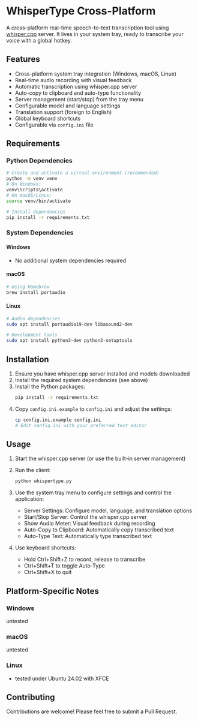 # WhisperType Cross-Platform

A cross-platform real-time speech-to-text transcription tool using [whisper.cpp](https://github.com/ggerganov/whisper.cpp) server. It lives in your system tray, ready to transcribe your voice with a global hotkey.

## Features

- Cross-platform system tray integration (Windows, macOS, Linux)
- Real-time audio recording with visual feedback
- Automatic transcription using whisper.cpp server
- Auto-copy to clipboard and auto-type functionality
- Server management (start/stop) from the tray menu
- Configurable model and language settings
- Translation support (foreign to English)
- Global keyboard shortcuts
- Configurable via `config.ini` file

## Requirements

### Python Dependencies
```bash
# Create and activate a virtual environment (recommended)
python -m venv venv
# On Windows:
venv\Scripts\activate
# On macOS/Linux:
source venv/bin/activate

# Install dependencies
pip install -r requirements.txt
```

### System Dependencies

#### Windows
- No additional system dependencies required

#### macOS
```bash
# Using Homebrew
brew install portaudio
```

#### Linux
```bash
# Audio dependencies
sudo apt install portaudio19-dev libasound2-dev

# Development tools
sudo apt install python3-dev python3-setuptools
```

## Installation

1. Ensure you have whisper.cpp server installed and models downloaded
2. Install the required system dependencies (see above)
3. Install the Python packages:
   ```bash
   pip install -r requirements.txt
   ```
4. Copy `config.ini.example` to `config.ini` and adjust the settings:
   ```bash
   cp config.ini.example config.ini
   # Edit config.ini with your preferred text editor
   ```

## Usage

1. Start the whisper.cpp server (or use the built-in server management)
2. Run the client:
   ```bash
   python whispertype.py
   ```
3. Use the system tray menu to configure settings and control the application:
   - Server Settings: Configure model, language, and translation options
   - Start/Stop Server: Control the whisper.cpp server
   - Show Audio Meter: Visual feedback during recording
   - Auto-Copy to Clipboard: Automatically copy transcribed text
   - Auto-Type Text: Automatically type transcribed text

4. Use keyboard shortcuts:
   - Hold Ctrl+Shift+Z to record, release to transcribe
   - Ctrl+Shift+T to toggle Auto-Type
   - Ctrl+Shift+X to quit

## Platform-Specific Notes

### Windows
untested

### macOS
untested

### Linux
- tested under Ubuntu 24.02 with XFCE

## Contributing

Contributions are welcome! Please feel free to submit a Pull Request. 
